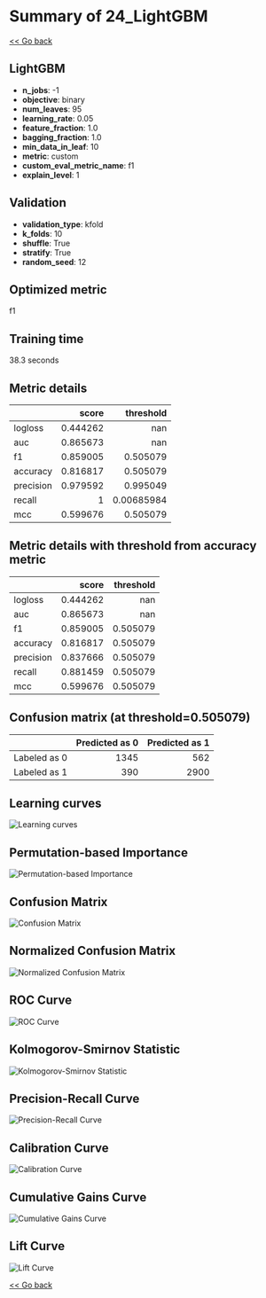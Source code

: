 # Summary of 24_LightGBM

[<< Go back](../README.md)


## LightGBM
- **n_jobs**: -1
- **objective**: binary
- **num_leaves**: 95
- **learning_rate**: 0.05
- **feature_fraction**: 1.0
- **bagging_fraction**: 1.0
- **min_data_in_leaf**: 10
- **metric**: custom
- **custom_eval_metric_name**: f1
- **explain_level**: 1

## Validation
 - **validation_type**: kfold
 - **k_folds**: 10
 - **shuffle**: True
 - **stratify**: True
 - **random_seed**: 12

## Optimized metric
f1

## Training time

38.3 seconds

## Metric details
|           |    score |    threshold |
|:----------|---------:|-------------:|
| logloss   | 0.444262 | nan          |
| auc       | 0.865673 | nan          |
| f1        | 0.859005 |   0.505079   |
| accuracy  | 0.816817 |   0.505079   |
| precision | 0.979592 |   0.995049   |
| recall    | 1        |   0.00685984 |
| mcc       | 0.599676 |   0.505079   |


## Metric details with threshold from accuracy metric
|           |    score |   threshold |
|:----------|---------:|------------:|
| logloss   | 0.444262 |  nan        |
| auc       | 0.865673 |  nan        |
| f1        | 0.859005 |    0.505079 |
| accuracy  | 0.816817 |    0.505079 |
| precision | 0.837666 |    0.505079 |
| recall    | 0.881459 |    0.505079 |
| mcc       | 0.599676 |    0.505079 |


## Confusion matrix (at threshold=0.505079)
|              |   Predicted as 0 |   Predicted as 1 |
|:-------------|-----------------:|-----------------:|
| Labeled as 0 |             1345 |              562 |
| Labeled as 1 |              390 |             2900 |

## Learning curves
![Learning curves](learning_curves.png)

## Permutation-based Importance
![Permutation-based Importance](permutation_importance.png)
## Confusion Matrix

![Confusion Matrix](confusion_matrix.png)


## Normalized Confusion Matrix

![Normalized Confusion Matrix](confusion_matrix_normalized.png)


## ROC Curve

![ROC Curve](roc_curve.png)


## Kolmogorov-Smirnov Statistic

![Kolmogorov-Smirnov Statistic](ks_statistic.png)


## Precision-Recall Curve

![Precision-Recall Curve](precision_recall_curve.png)


## Calibration Curve

![Calibration Curve](calibration_curve_curve.png)


## Cumulative Gains Curve

![Cumulative Gains Curve](cumulative_gains_curve.png)


## Lift Curve

![Lift Curve](lift_curve.png)



[<< Go back](../README.md)
